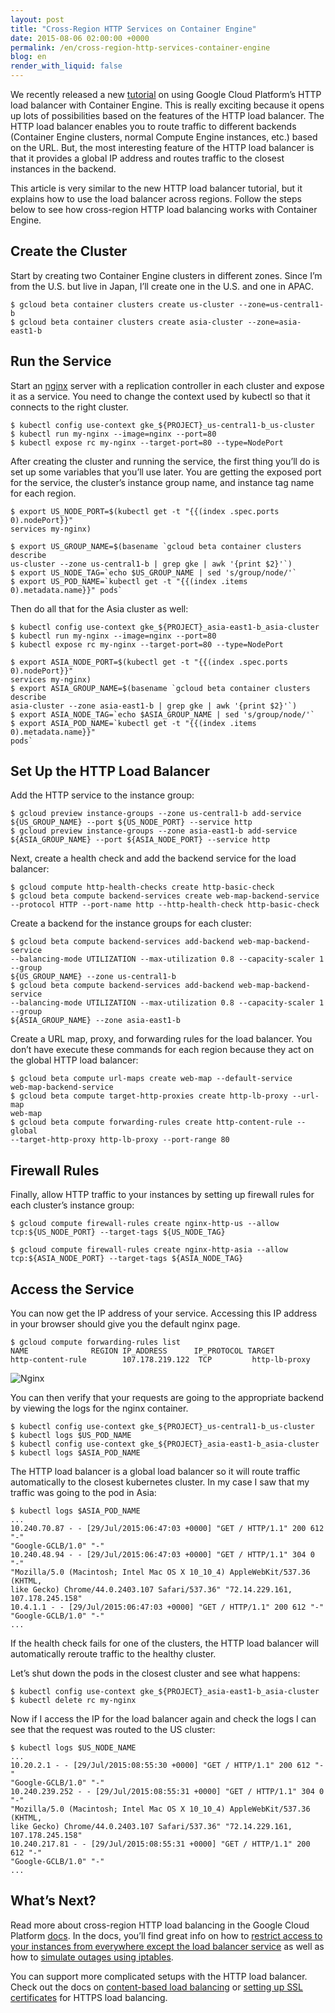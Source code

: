 ```yaml
---
layout: post
title: "Cross-Region HTTP Services on Container Engine"
date: 2015-08-06 02:00:00 +0000
permalink: /en/cross-region-http-services-container-engine
blog: en
render_with_liquid: false
---
```


<!--
Conversion notes (using libgdc version 59):

  * source doc: https://docs.google.com/a/google.com/open?id=1GReoH2_4DGMcSH-kZwsYi8kDWR3M2Vw_8NgvcX0yy70

General notes:
  * NOTE: Check tables and code blocks for accurate conversion.
  * Check for XXX image in any img tags.
  * Please report any bugs (See go/gdocs-convert for more information).
    Note in bug report that this is libgdc version 59.
  * doMarkdown(): 4.346 seconds.
-->

We recently released a new [tutorial](https://cloud.google.com/container-engine/docs/tutorials/http-balancer) on using Google Cloud Platform’s HTTP load balancer with Container Engine.
This is really exciting because it opens up lots of possibilities based on the
features of the HTTP load balancer. The HTTP load balancer enables you to route
traffic to different backends (Container Engine clusters, normal Compute Engine
instances, etc.) based on the URL. But, the most interesting feature of the
HTTP load balancer is that it provides a global IP address and routes traffic
to the closest instances in the backend.

This article is very similar to the new HTTP load balancer tutorial, but it
explains how to use the load balancer across regions. Follow the steps below
to see how cross-region HTTP load balancing works with Container Engine.

## Create the Cluster

Start by creating two Container Engine clusters in different zones. Since I’m
from the U.S. but live in Japan, I’ll create one in the U.S. and one in APAC.

```
$ gcloud beta container clusters create us-cluster --zone=us-central1-b
$ gcloud beta container clusters create asia-cluster --zone=asia-east1-b
```

## Run the Service

Start an [nginx](http://nginx.org/) server with a replication controller in each cluster and expose it as a
service. You need to change the context used by kubectl so that it connects to
the right cluster.

```
$ kubectl config use-context gke_${PROJECT}_us-central1-b_us-cluster
$ kubectl run my-nginx --image=nginx --port=80
$ kubectl expose rc my-nginx --target-port=80 --type=NodePort
```

After creating the cluster and running the service, the first thing you’ll do
is set up some variables that you’ll use later. You are getting the exposed
port for the service, the cluster’s instance group name, and instance tag name
for each region.

```
$ export US_NODE_PORT=$(kubectl get -t "{{(index .spec.ports 0).nodePort}}"
services my-nginx)

$ export US_GROUP_NAME=$(basename `gcloud beta container clusters describe
us-cluster --zone us-central1-b | grep gke | awk '{print $2}'`)
$ export US_NODE_TAG=`echo $US_GROUP_NAME | sed 's/group/node/'`
$ export US_POD_NAME=`kubectl get -t "{{(index .items 0).metadata.name}}" pods`
```

Then do all that for the Asia cluster as well:

```
$ kubectl config use-context gke_${PROJECT}_asia-east1-b_asia-cluster
$ kubectl run my-nginx --image=nginx --port=80
$ kubectl expose rc my-nginx --target-port=80 --type=NodePort

$ export ASIA_NODE_PORT=$(kubectl get -t "{{(index .spec.ports 0).nodePort}}"
services my-nginx)
$ export ASIA_GROUP_NAME=$(basename `gcloud beta container clusters describe
asia-cluster --zone asia-east1-b | grep gke | awk '{print $2}'`)
$ export ASIA_NODE_TAG=`echo $ASIA_GROUP_NAME | sed 's/group/node/'`
$ export ASIA_POD_NAME=`kubectl get -t "{{(index .items 0).metadata.name}}"
pods`
```

## Set Up the HTTP Load Balancer

Add the HTTP service to the instance group:

```
$ gcloud preview instance-groups --zone us-central1-b add-service
${US_GROUP_NAME} --port ${US_NODE_PORT} --service http
$ gcloud preview instance-groups --zone asia-east1-b add-service
${ASIA_GROUP_NAME} --port ${ASIA_NODE_PORT} --service http
```

Next, create a health check and add the backend service for the load balancer:

```
$ gcloud compute http-health-checks create http-basic-check
$ gcloud beta compute backend-services create web-map-backend-service
--protocol HTTP --port-name http --http-health-check http-basic-check
```

Create a backend for the instance groups for each cluster:

```
$ gcloud beta compute backend-services add-backend web-map-backend-service
--balancing-mode UTILIZATION --max-utilization 0.8 --capacity-scaler 1 --group
${US_GROUP_NAME} --zone us-central1-b
$ gcloud beta compute backend-services add-backend web-map-backend-service
--balancing-mode UTILIZATION --max-utilization 0.8 --capacity-scaler 1 --group
${ASIA_GROUP_NAME} --zone asia-east1-b
```

Create a URL map, proxy, and forwarding rules for the load balancer. You don’t
have execute these commands for each region because they act on the global HTTP
load balancer:

```
$ gcloud beta compute url-maps create web-map --default-service
web-map-backend-service
$ gcloud beta compute target-http-proxies create http-lb-proxy --url-map
web-map
$ gcloud beta compute forwarding-rules create http-content-rule --global
--target-http-proxy http-lb-proxy --port-range 80
```

## Firewall Rules

Finally, allow HTTP traffic to your instances by setting up firewall rules for
each cluster’s instance group:

```
$ gcloud compute firewall-rules create nginx-http-us --allow
tcp:${US_NODE_PORT} --target-tags ${US_NODE_TAG}

$ gcloud compute firewall-rules create nginx-http-asia --allow
tcp:${ASIA_NODE_PORT} --target-tags ${ASIA_NODE_TAG}
```

## Access the Service

You can now get the IP address of your service. Accessing this IP address in
your browser should give you the default nginx page.

```
$ gcloud compute forwarding-rules list
NAME              REGION IP_ADDRESS      IP_PROTOCOL TARGET
http-content-rule        107.178.219.122  TCP         http-lb-proxy
```

![Nginx](https://storage.googleapis.com/static.ianlewis.org/prod/img/741/nginx.png)

You can then verify that your requests are going to the appropriate backend by
viewing the logs for the nginx container.

```
$ kubectl config use-context gke_${PROJECT}_us-central1-b_us-cluster
$ kubectl logs $US_POD_NAME
$ kubectl config use-context gke_${PROJECT}_asia-east1-b_asia-cluster
$ kubectl logs $ASIA_POD_NAME
```

The HTTP load balancer is a global load balancer so it will route traffic
automatically to the closest kubernetes cluster. In my case I saw that my
traffic was going to the pod in Asia:

```
$ kubectl logs $ASIA_POD_NAME
...
10.240.70.87 - - [29/Jul/2015:06:47:03 +0000] "GET / HTTP/1.1" 200 612 "-"
"Google-GCLB/1.0" "-"
10.240.48.94 - - [29/Jul/2015:06:47:03 +0000] "GET / HTTP/1.1" 304 0 "-"
"Mozilla/5.0 (Macintosh; Intel Mac OS X 10_10_4) AppleWebKit/537.36 (KHTML,
like Gecko) Chrome/44.0.2403.107 Safari/537.36" "72.14.229.161,
107.178.245.158"
10.4.1.1 - - [29/Jul/2015:06:47:03 +0000] "GET / HTTP/1.1" 200 612 "-"
"Google-GCLB/1.0" "-"
...
```

If the health check fails for one of the clusters, the HTTP load balancer will
automatically reroute traffic to the healthy cluster.

Let’s shut down the pods in the closest cluster and see what happens:

```
$ kubectl config use-context gke_${PROJECT}_asia-east1-b_asia-cluster
$ kubectl delete rc my-nginx
```

Now if I access the IP for the load balancer again and check the logs I can see
that the request was routed to the US cluster:

```
$ kubectl logs $US_NODE_NAME
...
10.20.2.1 - - [29/Jul/2015:08:55:30 +0000] "GET / HTTP/1.1" 200 612 "-"
"Google-GCLB/1.0" "-"
10.240.239.252 - - [29/Jul/2015:08:55:31 +0000] "GET / HTTP/1.1" 304 0 "-"
"Mozilla/5.0 (Macintosh; Intel Mac OS X 10_10_4) AppleWebKit/537.36 (KHTML,
like Gecko) Chrome/44.0.2403.107 Safari/537.36" "72.14.229.161,
107.178.245.158"
10.240.217.81 - - [29/Jul/2015:08:55:31 +0000] "GET / HTTP/1.1" 200 612 "-"
"Google-GCLB/1.0" "-"
...
```

## What’s Next?

Read more about cross-region HTTP load balancing in the Google Cloud Platform [docs](https://cloud.google.com/compute/docs/load-balancing/http/cross-region-example). In the docs, you’ll find great info on how to [restrict access to your instances from everywhere except the load balancer
service](https://cloud.google.com/compute/docs/load-balancing/http/cross-region-example#shut_off_https_access_from_everywhere_but_the_load_balancing_service) as well as how to [simulate outages using iptables](https://cloud.google.com/compute/docs/load-balancing/http/cross-region-example#simulate_an_outage).

You can support more complicated setups with the HTTP load balancer. Check out
the docs on [content-based load balancing](https://cloud.google.com/compute/docs/load-balancing/http/content-based-example) or [setting up SSL certificates](https://cloud.google.com/compute/docs/load-balancing/http/ssl-certificates) for HTTPS load balancing.
